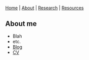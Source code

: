 [Home](README.md) | [About](about.md) | [Research](research.md) | [Resources](resources.md) 

## About me

- Blah 
- etc.
- [Blog](blog.md)
- [CV](https://www.dropbox.com/s/dkr22fwldyt69ig/cv.pdf?dl=0)
